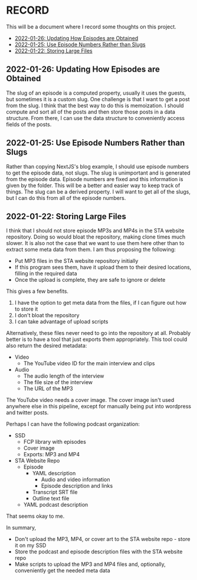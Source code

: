 # RECORD

This will be a document where I record some thoughts on this project.

- [2022-01-26: Updating How Episodes are Obtained](#2022-01-26-updating-how-episodes-are-obtained)
- [2022-01-25: Use Episode Numbers Rather than Slugs](#2022-01-25-use-episode-numbers-rather-than-slugs)
- [2022-01-22: Storing Large Files](#2022-01-22-storing-large-files)

## 2022-01-26: Updating How Episodes are Obtained

The slug of an episode is a computed property, usually it uses the guests, but sometimes it is a custom slug.
One challenge is that I want to get a post from the slug.
I think that the best way to do this is memoization.
I should compute and sort all of the posts and then store those posts in a data structure.
From there, I can use the data structure to conveniently access fields of the posts.

## 2022-01-25: Use Episode Numbers Rather than Slugs

Rather than copying NextJS's blog example, I should use episode numbers to get the episode data, not slugs.
The slug is unimportant and is generated from the episode data.
Episode numbers are fixed and this information is given by the folder.
This will be a better and easier way to keep track of things.
The slug can be a derived property.
I will want to get all of the slugs, but I can do this from all of the episode numbers.

## 2022-01-22: Storing Large Files

I think that I should not store episode MP3s and MP4s in the STA website repository.
Doing so would bloat the repository, making clone times much slower.
It is also not the case that we want to use them here other than to extract some meta data from them.
I am thus proposing the following:

- Put MP3 files in the STA website repository initially
- If this program sees them, have it upload them to their desired locations, filling in the required data
- Once the upload is complete, they are safe to ignore or delete

This gives a few benefits.

1. I have the option to get meta data from the files, if I can figure out how to store it
2. I don't bloat the repository
3. I can take advantage of upload scripts

Alternatively, these files never need to go into the repository at all.
Probably better is to have a tool that just exports them appropriately.
This tool could also return the desired metadata:

- Video
  - The YouTube video ID for the main interview and clips
- Audio
  - The audio length of the interview
  - The file size of the interview
  - The URL of the MP3

The YouTube video needs a cover image.
The cover image isn't used anywhere else in this pipeline, except for manually being put into wordpress and twitter posts.

Perhaps I can have the following podcast organization:

- SSD
  - FCP library with episodes
  - Cover image
  - Exports: MP3 and MP4
- STA Website Repo
  - Episode
    - YAML description
      - Audio and video information
      - Episode description and links
    - Transcript SRT file
    - Outline text file
  - YAML podcast description

That seems okay to me.

In summary,

- Don't upload the MP3, MP4, or cover art to the STA website repo - store it on my SSD
- Store the podcast and episode description files with the STA website repo
- Make scripts to upload the MP3 and MP4 files and, optionally, conveniently get the needed meta data
